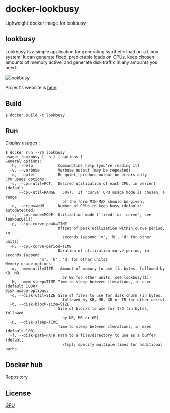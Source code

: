 # docker-lookbusy
Lighweight docker image for lookbusy


## lookbusy

Lookbusy is a simple application for generating synthetic load on a Linux system. It can generate fixed, predictable loads on CPUs, keep chosen amounts of memory active, and generate disk traffic in any amounts you need.

![lookbusy](http://www.devin.com/lookbusy/logo.png)

Project's website is [here](http://www.devin.com/lookbusy/)

## Build

```
$ docker build -t lookbusy .
```

## Run

Display usages :

```
$ docker run --rm lookbusy
usage: lookbusy [ -h ] [ options ]
General options:
  -h, --help           Commandline help (you're reading it)
  -v, --verbose        Verbose output (may be repeated)
  -q, --quiet          Be quiet, produce output on errors only
CPU usage options:
  -c, --cpu-util=PCT,  Desired utilization of each CPU, in percent (default
      --cpu-util=RANGE   50%).  If 'curve' CPU usage mode is chosen, a range
                         of the form MIN-MAX should be given.
  -n, --ncpus=NUM      Number of CPUs to keep busy (default: autodetected)
  -r, --cpu-mode=MODE  Utilization mode ('fixed' or 'curve', see lookbusy(1))
  -p, --cpu-curve-peak=TIME
                       Offset of peak utilization within curve period, in
                         seconds (append 'm', 'h', 'd' for other units)
  -P, --cpu-curve-period=TIME
                       Duration of utilization curve period, in seconds (append
		       'm', 'h', 'd' for other units)
Memory usage options:
  -m, --mem-util=SIZE   Amount of memory to use (in bytes, followed by KB, MB,
                         or GB for other units; see lookbusy(1))
  -M, --mem-sleep=TIME Time to sleep between iterations, in usec (default 1000)
Disk usage options:
  -d, --disk-util=SIZE Size of files to use for disk churn (in bytes,
                         followed by KB, MB, GB or TB for other units)
  -b, --disk-block-size=SIZE
                       Size of blocks to use for I/O (in bytes, followed
                         by KB, MB or GB)
  -D, --disk-sleep=TIME
                       Time to sleep between iterations, in msec (default 100)
  -f, --disk-path=PATH Path to a file/directory to use as a buffer (default
                         /tmp); specify multiple times for additional paths
```


## Docker hub

[Repository](https://hub.docker.com/r/lorel/docker-lookbusy/)

## License

[GPU](https://opensource.org/licenses/GPL-1.0)
